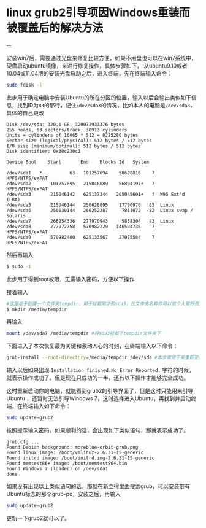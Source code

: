 # linux grub2引导项因Windows重装而被覆盖后的解决方法
--

安装win7后，需要通过光盘来修复比较方便，如果不用盘也可以在win7系统中，硬盘启动ubuntu镜像，来进行修复操作，具体步骤如下，
从ubuntu9.10或者10.04或11.04版的安装光盘启动之后，进入终端，先在终端输入命令：
```bash
sudo fdisk -l
```
此步用于确定电脑中安装Ubuntu的所在分区的位置，输入以后会输出类似如下信息，找到ID为`83`的那行，记住`/dev/sdaX`的情况，比如本人的电脑是`/dev/sda3`，具体的自己更改

```
Disk /dev/sda: 320.1 GB, 320072933376 bytes
255 heads, 63 sectors/track, 38913 cylinders
Units = cylinders of 16065 * 512 = 8225280 bytes
Sector size (logical/physical): 512 bytes / 512 bytes
I/O size (minimum/optimal): 512 bytes / 512 bytes
Disk identifier: 0x30c230c1

Device Boot    Start       End    Blocks Id   System

/dev/sda1   *          63   101257694    50628816    7  HPFS/NTFS/exFAT
/dev/sda2       101257695   215046089    56894197+   7  HPFS/NTFS/exFAT
/dev/sda3       215046142   625137344   205045601+   f  W95 Ext'd (LBA)
/dev/sda5       215046144   250628095    17790976   83  Linux
/dev/sda6       250630144   266252287     7811072   82  Linux swap / Solaris
/dev/sda7       266254336   277970943     5858304   83  Linux
/dev/sda8       277972758   570982229   146504736    7  HPFS/NTFS/exFAT
/dev/sda9       570982400   625133567    27075584    7  HPFS/NTFS/exFAT
```

然后再输入
```bash
$ sudo -i
```
此步用于得到root权限，无需输入密码，方便以下操作

接着输入
```bash
#这里用于创建一个文件夹tempdir，用于挂载刚才的sda3，此文件夹名称你可以依个人爱好而定，没有太多要求
$ mkdir /media/tempdir
```


再输入
```bash
mount /dev/sda7 /media/tempdir #将sda3挂载于tempdir文件夹下
```

下面进入了本次恢复最为关键和激动人心的时刻，在终端输入以下命令：

```bash
grub-install --root-directory=/media/tempdir /dev/sda #本步骤用于来重新安装grub2到硬盘的主引导记录【MBR】里面，十分关键！
```

输入以后如果出现
`Installation finished.No Error Reported.`
字符的时候，就表示操作成功了。但是现在只成功的一半，还有以下操作才能够完全成功。

这时重新启动你的电脑，就能看到grub2的引导界面了，但是这时只能用来引导Ubuntu ，还暂时无法引导Windows 7，这时选择进入Ubuntu，再找到并启动终端，在终端输入如下命令：
```bash
sudo update-grub2
```

按照提示输入密码，如果顺利的话，会出现如下类似语句，那就表示成功了。
```
grub.cfg ...
Found Debian background: moreblue-orbit-grub.png
Found linux image: /boot/vmlinuz-2.6.31-15-generic
Found initrd image: /boot/initrd.img-2.6.31-15-generic
Found memtest86+ image: /boot/memtest86+.bin
Found Windows 7 (loader) on /dev/sda1
done
```

如果没有出现以上类似语句的话，那就在新立得里面搜索grub，可以安装带有Ubuntu标志的那个grub-pc，安装之后，再输入
```bash
sudo update-grub2
```
更新一下grub2就可以了。
